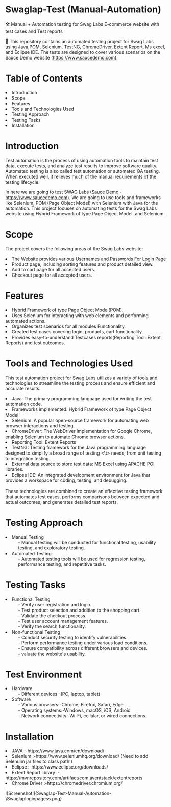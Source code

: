 # Swaglap-Test (Manual-Automation)

🛠 Manual + Automation testing for Swag Labs E-commerce website  with test cases and Test reports

📢 This repository contains an automated testing project for Swag Labs using Java,POM, Selenium, TestNG, ChromeDriver, Extent Report, Ms excel, and Eclipse IDE. The tests are designed to cover various scenarios on the Sauce Demo website (https://www.saucedemo.com).

# Table of Contents
<li>Introduction</li>
<li>Scope</li>
<li>Features</li>
<li>Tools and Technologies Used</li>
<li>Testing Approach</li>
<li>Testing Tasks</li>
<li>Installation</li>

# Introduction
Test automation is the process of using automation tools to maintain test data, execute tests, and analyze test results to improve software quality. Automated testing is also called test automation or automated QA testing. When executed well, it relieves much of the manual requirements of the testing lifecycle.

In here we are going to test SWAG Labs (Sauce Demo - https://www.saucedemo.com). We are going to use tools and frameworks like Selenium, POM (Page Object Model) with Selenium with Java for the automation. This project focuses on automating tests for the Swag Labs website using Hybrid Framework of type Page Object Model. and Selenium.

# Scope
The project covers the following areas of the Swag Labs website:

<li>The Website provides various Usernames and Passwords For Login Page</li>
<li>Product page, including sorting features and product detailed view.</li>
<li>Add to cart page for all accepted users.</li>
<li>Checkout page for all accepted users.</li>

# Features
<li>Hybrid Framework of type Page Object Model(POM).</li>
<li>Uses Selenium for interacting with web elements and performing automated actions.</li>
<li>Organizes test scenarios for all modules Functionality.</li>
<li>Created  test cases covering login, products, cart functionality.</li>
<li>Provides easy-to-understand Testcases reports(Reporting Tool: Extent Reports) and test outcomes.</li>


# Tools and Technologies Used
This test automation project for Swag Labs utilizes a variety of tools and technologies to streamline the testing process and ensure efficient and accurate results.
<li>Java: The primary programming language used for writing the test automation code.</li>
<li>Frameworks implemented: Hybrid Framework of type Page Object Model.</li>
<li>Selenium: A popular open-source framework for automating web browser interactions and testing.</li>
<li>ChromeDriver: The WebDriver implementation for Google Chrome, enabling Selenium to automate Chrome   browser actions.</li>
<li>Reporting Tool: Extent Reports</li>
<li>TestNG: Testing framework for the Java programming language designed to simplify a broad range of testing <\t> needs, from unit testing to integration testing.</li>
<li>External data source to store test data: MS Excel using APACHE POI libraries. </li>
<li>Eclipse IDE: An integrated development environment for Java that provides a workspace for coding, testing, and debugging.</li>
<br>
These technologies are combined to create an effective testing framework that automates test cases, performs comparisons between expected and actual outcomes, and generates detailed test reports.


# Testing Approach
<li> Manual Testing </li>
    <dd> - Manual testing will be conducted for functional testing, usability testing, and exploratory testing.</dd>

<li> Automated Testing </li>
    <dd> - Automated testing tools will be used for regression testing, performance testing, and repetitive tasks.</dd>

#  Testing Tasks
<li> Functional Testing</li>
<dd> - Verify user registration and login.<br></dd>
<dd> - Test product selection and addition to the shopping cart.<br></dd>
<dd> - Validate the checkout process.<br></dd>
<dd> - Test user account management features.<br></dd>
<dd> - Verify the search functionality.<br></dd>

<li>Non-functional Testing </li>
<dd> - Conduct security testing to identify vulnerabilities.<br></dd>
<dd> - Perform performance testing under various load conditions.<br></dd>
<dd> - Ensure compatibility across different browsers and devices.<br></dd>
<dd> - valuate the website's usability.<br></dd>

# Test Environment
<li>Hardware</li>
<dd> - Different devices:-(PC, laptop, tablet)</dd>
<li>Software</li>
<dd> - Various browsers:-Chrome, Firefox, Safari, Edge<br> </dd>
<dd> - Operating systems:-Windows, macOS, iOS, Android <br> </dd>
<dd> - Network connectivity:-Wi-Fi, cellular, or wired connections.</dd> 

# Installation
<li>JAVA :-https://www.java.com/en/download/</li>
<li>Selenium :-https://www.seleniumhq.org/download/ (Need to add Selenuim jar files to class path!)</li>
<li>Eclipse :-https://www.eclipse.org/downloads/</li>
<li>Extent Report library :-https://mvnrepository.com/artifact/com.aventstack/extentreports</li>
<li>Chrome Driver :-https://chromedriver.chromium.org/</li>

![Screenshot!]{Swaglap-Test-Manual-Automation-\Swaglaploginpagess.png}